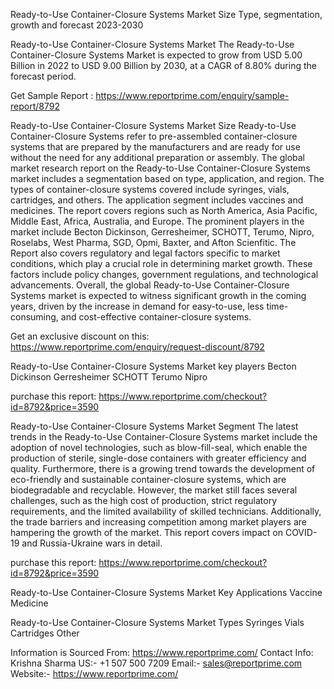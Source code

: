 Ready-to-Use Container-Closure Systems Market Size Type, segmentation, growth and forecast 2023-2030

Ready-to-Use Container-Closure Systems Market
The Ready-to-Use Container-Closure Systems Market is expected to grow from USD 5.00 Billion in 2022 to USD 9.00 Billion by 2030, at a CAGR of 8.80% during the forecast period.


Get Sample Report : https://www.reportprime.com/enquiry/sample-report/8792


Ready-to-Use Container-Closure Systems Market Size
Ready-to-Use Container-Closure Systems refer to pre-assembled container-closure systems that are prepared by the manufacturers and are ready for use without the need for any additional preparation or assembly. The global market research report on the Ready-to-Use Container-Closure Systems market includes a segmentation based on type, application, and region. The types of container-closure systems covered include syringes, vials, cartridges, and others. The application segment includes vaccines and medicines. The report covers regions such as North America, Asia Pacific, Middle East, Africa, Australia, and Europe. The prominent players in the market include Becton Dickinson, Gerresheimer, SCHOTT, Terumo, Nipro, Roselabs, West Pharma, SGD, Opmi, Baxter, and Afton Scienfitic. The Report also covers regulatory and legal factors specific to market conditions, which play a crucial role in determining market growth. These factors include policy changes, government regulations, and technological advancements. Overall, the global Ready-to-Use Container-Closure Systems market is expected to witness significant growth in the coming years, driven by the increase in demand for easy-to-use, less time-consuming, and cost-effective container-closure systems.


Get an exclusive discount on this: https://www.reportprime.com/enquiry/request-discount/8792

Ready-to-Use Container-Closure Systems Market key players
Becton Dickinson
Gerresheimer
SCHOTT
Terumo
Nipro

purchase this report: https://www.reportprime.com/checkout?id=8792&price=3590

Ready-to-Use Container-Closure Systems Market Segment
The latest trends in the Ready-to-Use Container-Closure Systems market include the adoption of novel technologies, such as blow-fill-seal, which enable the production of sterile, single-dose containers with greater efficiency and quality. Furthermore, there is a growing trend towards the development of eco-friendly and sustainable container-closure systems, which are biodegradable and recyclable.
However, the market still faces several challenges, such as the high cost of production, strict regulatory requirements, and the limited availability of skilled technicians. Additionally, the trade barriers and increasing competition among market players are hampering the growth of the market.
This report covers impact on COVID-19 and Russia-Ukraine wars in detail.

purchase this report: https://www.reportprime.com/checkout?id=8792&price=3590

Ready-to-Use Container-Closure Systems Market Key Applications
Vaccine
Medicine


Ready-to-Use Container-Closure Systems Market Types
Syringes
Vials
Cartridges
Other


Information is Sourced From: https://www.reportprime.com/
Contact Info:
Krishna Sharma
US:- +1 507 500 7209
Email:- sales@reportprime.com
Website:- https://www.reportprime.com/
